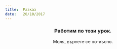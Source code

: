 ```yaml
---
title:  Разказ
date:   20/10/2017
---
```


### <center>Работим по този урок.</center>
<center>Моля, върнете се по-късно.</center>